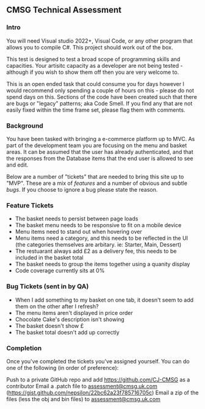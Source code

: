 

## CMSG Technical Assessment

### Intro
You will need Visual studio 2022+, Visual Code, or any other program that allows you to compile C#. This project should work out of the box.

This test is designed to test a broad scope of programming skills and capacities. Your artisitc capacity as a developer are not being tested - although if you wish to show them off then you are very welcome to.

This is an open ended task that could consume you for days however I would recommend only spending a couple of hours on this - please do not spend days on this. Sections of the code have been created such that there are bugs or "legacy" patterns; aka Code Smell. If you find any that are not easily fixed within the time frame set, please flag them with comments.

### Background

You have been tasked with bringing a e-commerce platform up to MVC. As part of the development team you are focusing on the menu and basket areas. It can be assumed that the user has already authenticated, and that the responses from the Database items that the end user is allowed to see and edit.

Below are a number of "tickets" that are needed to bring this site up to "MVP". These are a mix of *features* and a number of obvious and subtle *bugs*. If you choose to ignore a bug please state the reason.


### Feature Tickets
- The basket needs to persist between page loads
- The basket menu needs to be responsive to fit on a mobile device
- Menu items need to stand out when hovering over
- Menu items need a category, and this needs to be reflected in the UI (the categories themselves are arbitary. ie: Starter, Main, Dessert)
- The restuarant always add £2 as a delivery fee, this needs to be included in the basket total
- The basket needs to group the items together using a quanity display
- Code coverage currently sits at 0%

### Bug Tickets (sent in by QA)
- When I add something to my basket on one tab, it doesn't seem to add them on the other after I refresh?
- The menu items aren't displayed in price order
- Chocolate Cake's description isn't showing
- The basket doesn't show £
- The basket total doesn't add up correctly


### Completion

Once you've completed the tickets you've assigned yourself. You can do one of the following (in order of preference):

Push to a private GitHub repo and add https://github.com/CJ-CMSG as a contributor 
Email a .patch file to assessment@cmsg.uk.com (https://gist.github.com/nepsilon/22bc62a23f785716705c)
Email a zip of the files (less the obj and bin files) to assessment@cmsg.uk.com